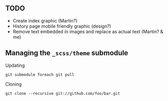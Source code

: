 ## TODO

* Create index graphic (Martin?)
* History page mobile friendly graphic (design?)
* Remove text embedded in images and replace as actual text (Martin? & me)

## Managing the `_scss/theme` submodule

Updating

    git submodule foreach git pull

Cloning

    git clone --recursive git://github.com/foo/bar.git
